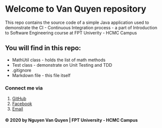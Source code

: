 # Welcome to Van Quyen repository
This repo contains the source code of a simple Java application used to demonstrate the CI - Continuous Integration process - a part of Introduction to Software Engineering course at FPT Univerity - HCMC Campus

## You will find in this repo:
* MathUtil class - holds the list of math methods
* Test class - demonstrate on Unit Testing and TDD
* .gitignore
* Markdown file - this file itself

### Connect me via
1. [GitHub](https://github.com/NguyenVanQuyen812000)
2. [Facebook](https://www.facebook.com/profile.php?id=100004816143282)
3. [Email](quyennvse140615@fpt.edu.vn)

#### © 2020 by Nguyen Van Quyen | FPT University - HCMC Campus
